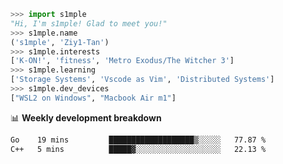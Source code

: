 ```python
>>> import s1mple
"Hi, I'm s1mple! Glad to meet you!"
>>> s1mple.name
('s1mple', 'Ziy1-Tan')
>>> s1mple.interests
['K-ON!', 'fitness', 'Metro Exodus/The Witcher 3']
>>> s1mple.learning
['Storage Systems', 'Vscode as Vim', 'Distributed Systems']
>>> s1mple.dev_devices
["WSL2 on Windows", "Macbook Air m1"]
```
📊 **Weekly development breakdown**
<!--START_SECTION:waka-->

```txt
Go    19 mins         ███████████████████▒░░░░░   77.87 %
C++   5 mins          █████▓░░░░░░░░░░░░░░░░░░░   22.13 %
```

<!--END_SECTION:waka-->
